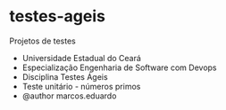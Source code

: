 # testes-ageis
Projetos de testes


 * Universidade Estadual do Ceará
 * Especialização Engenharia de Software com Devops
 * Disciplina Testes Ágeis
 * Teste unitário - números primos
 * @author marcos.eduardo

